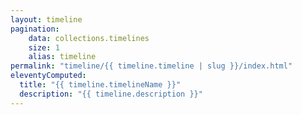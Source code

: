 ```yaml
---
layout: timeline
pagination:
    data: collections.timelines
    size: 1
    alias: timeline
permalink: "timeline/{{ timeline.timeline | slug }}/index.html"
eleventyComputed:
  title: "{{ timeline.timelineName }}"
  description: "{{ timeline.description }}"
---
```


